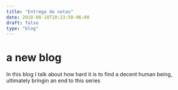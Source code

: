 ```yaml
---
title: "Entrega de notas"
date: 2018-08-18T18:23:50-06:00
draft: false
type: "blog"
---
```


# a new blog

In this blog I talk about how hard it is to find a decent human being, ultimately bringin an end to this series

